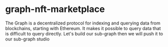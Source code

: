# graph-nft-marketplace
The Graph is a decentralized protocol for indexing and querying data from blockchains, starting with Ethereum. It makes it possible to query data that is difficult to query directly.
Let's build our sub-graph then we will push it to our sub-graph studio
